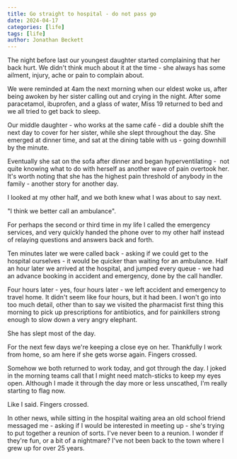 ```yaml
---
title: Go straight to hospital - do not pass go
date: 2024-04-17
categories: [life]
tags: [life]
author: Jonathan Beckett
---
```


The night before last our youngest daughter started complaining that her back hurt. We didn't think much about it at the time - she always has some ailment, injury, ache or pain to complain about.

We were reminded at 4am the next morning when our eldest woke us, after being awoken by her sister calling out and crying in the night. After some paracetamol, ibuprofen, and a glass of water, Miss 19 returned to bed and we all tried to get back to sleep.

Our middle daughter - who works at the same café - did a double shift the next day to cover for her sister, while she slept throughout the day. She emerged at dinner time, and sat at the dining table with us - going downhill by the minute.

Eventually she sat on the sofa after dinner and began hyperventilating -  not quite knowing what to do with herself as another wave of pain overtook her. It's worth noting that she has the highest pain threshold of anybody in the family - another story for another day.

I looked at my other half, and we both knew what I was about to say next.

"I think we better call an ambulance".

For perhaps the second or third time in my life I called the emergency services, and very quickly handed the phone over to my other half instead of relaying questions and answers back and forth. 

Ten minutes later we were called back - asking if we could get to the hospital ourselves - it would be quicker than waiting for an ambulance. Half an hour later we arrived at the hospital, and jumped every queue - we had an advance booking in accident and emergency, done by the call handler.

Four hours later - yes, four hours later - we left accident and emergency to travel home. It didn't seem like four hours, but it had been. I won't go into too much detail, other than to say we visited the pharmacist first thing this morning to pick up prescriptions for antibiotics, and for painkillers strong enough to slow down a very angry elephant.

She has slept most of the day.

For the next few days we're keeping a close eye on her. Thankfully I work from home, so am here if she gets worse again. Fingers crossed.

Somehow we both returned to work today, and got through the day. I joked in the morning teams call that I might need match-sticks to keep my eyes open. Although I made it through the day more or less unscathed, I'm really starting to flag now.

Like I said. Fingers crossed.

In other news, while sitting in the hospital waiting area an old school friend messaged me - asking if I would be interested in meeting up - she's trying to put together a reunion of sorts. I've never been to a reunion. I wonder if they're fun, or a bit of a nightmare? I've not been back to the town where I grew up for over 25 years.